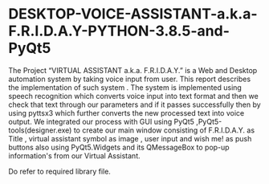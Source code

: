 # DESKTOP-VOICE-ASSISTANT-a.k.a-F.R.I.D.A.Y-PYTHON-3.8.5-and-PyQt5
The Project “VIRTUAL ASSISTANT a.k.a. F.R.I.D.A.Y.” is a Web and Desktop automation system by taking voice input from user. This report describes the implementation of such system . The system is implemented using speech recognition which converts voice input into text format and then we check that text through our parameters and if it passes successfully then by using pyttsx3 which further converts the new processed text into voice output.  We integrated our process with GUI using PyQt5 ,PyQt5-tools(designer.exe) to create  our main window consisting of  F.R.I.D.A.Y. as Title , virtual assistant symbol as image , user input and wish me! as push buttons also using PyQt5.Widgets and its QMessageBox  to pop-up information's from our Virtual Assistant.  


Do refer to required library file.
